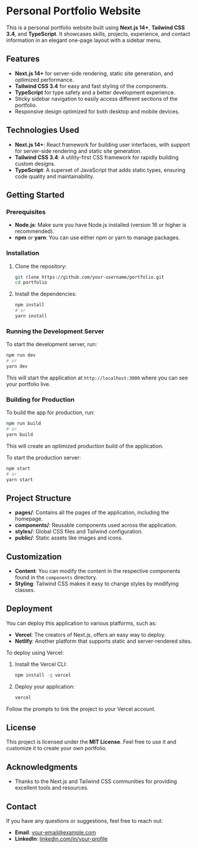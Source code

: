 # Personal Portfolio Website

This is a personal portfolio website built using **Next.js 14+**, **Tailwind CSS 3.4**, and **TypeScript**. It showcases skills, projects, experience, and contact information in an elegant one-page layout with a sidebar menu.

## Features

- **Next.js 14+** for server-side rendering, static site generation, and optimized performance.
- **Tailwind CSS 3.4** for easy and fast styling of the components.
- **TypeScript** for type safety and a better development experience.
- Sticky sidebar navigation to easily access different sections of the portfolio.
- Responsive design optimized for both desktop and mobile devices.

## Technologies Used

- **Next.js 14+**: React framework for building user interfaces, with support for server-side rendering and static site generation.
- **Tailwind CSS 3.4**: A utility-first CSS framework for rapidly building custom designs.
- **TypeScript**: A superset of JavaScript that adds static types, ensuring code quality and maintainability.

## Getting Started

### Prerequisites

- **Node.js**: Make sure you have Node.js installed (version 16 or higher is recommended).
- **npm** or **yarn**: You can use either npm or yarn to manage packages.

### Installation

1. Clone the repository:

   ```bash
   git clone https://github.com/your-username/portfolio.git
   cd portfolio
   ```

2. Install the dependencies:

   ```bash
   npm install
   # or
   yarn install
   ```

### Running the Development Server

To start the development server, run:

```bash
npm run dev
# or
yarn dev
```

This will start the application at `http://localhost:3000` where you can see your portfolio live.

### Building for Production

To build the app for production, run:

```bash
npm run build
# or
yarn build
```

This will create an optimized production build of the application.

To start the production server:

```bash
npm start
# or
yarn start
```

## Project Structure

- **pages/**: Contains all the pages of the application, including the homepage.
- **components/**: Reusable components used across the application.
- **styles/**: Global CSS files and Tailwind configuration.
- **public/**: Static assets like images and icons.

## Customization

- **Content**: You can modify the content in the respective components found in the `components` directory.
- **Styling**: Tailwind CSS makes it easy to change styles by modifying classes.

## Deployment

You can deploy this application to various platforms, such as:

- **Vercel**: The creators of Next.js, offers an easy way to deploy.
- **Netlify**: Another platform that supports static and server-rendered sites.

To deploy using Vercel:

1. Install the Vercel CLI:

   ```bash
   npm install -g vercel
   ```

2. Deploy your application:

   ```bash
   vercel
   ```

Follow the prompts to link the project to your Vercel account.

## License

This project is licensed under the **MIT License**. Feel free to use it and customize it to create your own portfolio.

## Acknowledgments

- Thanks to the Next.js and Tailwind CSS communities for providing excellent tools and resources.

## Contact

If you have any questions or suggestions, feel free to reach out:

- **Email**: [your-email@example.com](mailto:your-email@example.com)
- **LinkedIn**: [linkedin.com/in/your-profile](https://linkedin.com/in/your-profile)
